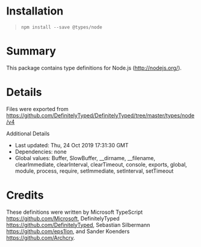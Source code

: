 # Installation
> `npm install --save @types/node`

# Summary
This package contains type definitions for Node.js (http://nodejs.org/).

# Details
Files were exported from https://github.com/DefinitelyTyped/DefinitelyTyped/tree/master/types/node/v4

Additional Details
 * Last updated: Thu, 24 Oct 2019 17:31:30 GMT
 * Dependencies: none
 * Global values: Buffer, SlowBuffer, __dirname, __filename, clearImmediate, clearInterval, clearTimeout, console, exports, global, module, process, require, setImmediate, setInterval, setTimeout

# Credits
These definitions were written by Microsoft TypeScript <https://github.com/Microsoft>, DefinitelyTyped <https://github.com/DefinitelyTyped>, Sebastian Silbermann <https://github.com/eps1lon>, and Sander Koenders <https://github.com/Archcry>.
